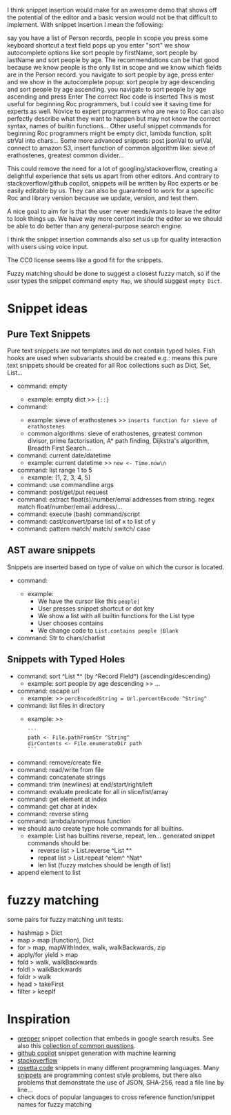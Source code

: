 I think snippet insertion would make for an awesome demo that shows off the potential of the editor and a basic version would not be that difficult to implement.
With snippet insertion I mean the following:

say you have a list of Person records, people in scope
you press some keyboard shortcut
a text field pops up
you enter "sort"
we show autocomplete options like sort people by firstName, sort people by lastName and sort people by age. The recommendations can be that good because we know people is the only list in scope and we know which fields are in the Person record.
you navigate to sort people by age, press enter and we show in the autocomplete popup: sort people by age descending and sort people by age ascending.
you navigate to sort people by age ascending and press Enter
The correct Roc code is inserted
This is most useful for beginning Roc programmers, but I could see it saving time for experts as well.
Novice to expert programmers who are new to Roc can also perfectly describe what they want to happen but may not know the correct syntax, names of builtin functions...
Other useful snippet commands for beginning Roc programmers might be empty dict, lambda function, split strVal into chars...
Some more advanced snippets: post jsonVal to urlVal, connect to amazon S3, insert function of common algorithm like: sieve of erathostenes, greatest common divider...

This could remove the need for a lot of googling/stackoverflow, creating a delightful experience that sets us apart from other editors.
And contrary to stackoverflow/github copilot, snippets will be written by Roc experts or be easily editable by us. They can also be guaranteed to work for a specific Roc and library version because we update, version, and test them.

A nice goal to aim for is that the user never needs/wants to leave the editor to look things up.
We have way more context inside the editor so we should be able to do better than any general-purpose search engine.

I think the snippet insertion commands also set us up for quality interaction with users using voice input.

The CC0 license seems like a good fit for the snippets.

Fuzzy matching should be done to suggest a closest fuzzy match, so if the user types the snippet command `empty Map`, we should suggest `empty Dict`.

# Snippet ideas

## Pure Text Snippets

Pure text snippets are not templates and do not contain typed holes.
Fish hooks are used when subvariants should be created e.g.: <collection> means this pure text snippets should be created for all Roc collections such as Dict, Set, List...

- command: empty <collection>
  - example: empty dict >> `{::}`
- command: <common algorithm>
  - example: sieve of erathostenes >> `inserts function for sieve of erathostenes`
  - common algorithms: sieve of erathostenes, greatest common divisor, prime factorisation, A* path finding, Dijkstra's algorithm, Breadth First Search...
- command: current date/datetime
  - example: current datetime >> `now <- Time.now\n`
- command: list range 1 to 5
  - example: [1, 2, 3, 4, 5]
- command: use commandline args
- command: post/get/put request
- command: extract float(s)/number/emal addresses  from string. regex match float/number/email address/...
- command: execute (bash) command/script
- command: cast/convert/parse list of x to list of y
- command: pattern match/ match/ switch/ case

## AST aware snippets

Snippets are inserted based on type of value on which the cursor is located.

- command: <all builtins for current type>
  - example:
    - We have the cursor like this `people|`
    - User presses snippet shortcut or dot key
    - We show  a list with all builtin functions for the List type
    - User chooses contains
    - We change code to `List.contains people |Blank`
- command: Str to chars/charlist

## Snippets with Typed Holes

- command: sort ^List *^ (by ^Record Field^) {ascending/descending}
  - example: sort people by age descending >> ...
- command: escape url
  - example: >> `percEncodedString = Url.percentEncode ^String^`
- command: list files in directory
  - example: >>

        ```
        path <- File.pathFromStr ^String^
        dirContents <- File.enumerateDir path
        ```

- command: remove/create file
- command: read/write from file
- command: concatenate strings
- command: trim (newlines) at end/start/right/left
- command: evaluate predicate for all in slice/list/array
- command: get element at index
- command: get char at index
- command: reverse stirng
- command: lambda/anonymous function
- we should auto create type hole commands for all builtins.
  - example: List has builtins reverse, repeat, len... generated snippet commands should be:
    - reverse list > List.reverse ^List *^
    - repeat list > List.repeat ^elem^ ^Nat^
    - len list (fuzzy matches should be length of list)
- append element to list

# fuzzy matching

 some pairs for fuzzy matching unit tests:

- hashmap > Dict
- map > map (function), Dict
- for > map, mapWithIndex, walk, walkBackwards, zip
- apply/for yield > map
- fold > walk, walkBackwards
- foldl > walkBackwards
- foldr > walk
- head > takeFirst
- filter > keepIf

# Inspiration

- [grepper](https://www.codegrepper.com/) snippet collection that embeds in google search results. See also this [collection of common questions](https://www.codegrepper.com/code-examples/rust).
- [github copilot](https://copilot.github.com/) snippet generation with machine learning
- [stackoverflow](https://stackoverflow.com)
- [rosetta code](http://www.rosettacode.org/wiki/Rosetta_Code) snippets in many different programming languages. Many [snippets](https://www.rosettacode.org/wiki/Category:Programming_Tasks) are programming contest style problems, but there also problems that demonstrate the use of JSON, SHA-256, read a file line by line...
- check docs of popular languages to cross reference function/snippet names for fuzzy matching
